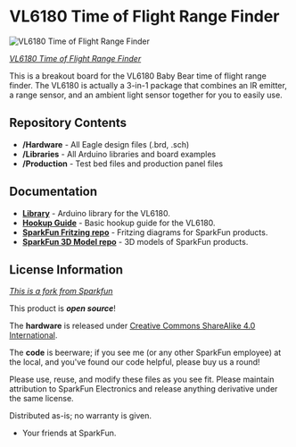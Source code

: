 VL6180 Time of Flight Range Finder
===========================================

![VL6180 Time of Flight Range Finder](https://electronics.semaf.at/media/image/product/1896/md/vl6180-time-of-flight-range-finder.jpg)

[*VL6180 Time of Flight Range Finder*](https://electronics.semaf.at/VL6180-Time-of-Flight-Range-Finder)

This is a breakout board for the VL6180 Baby Bear time of flight range finder.
The VL6180 is actually a 3-in-1 package that combines an IR emitter, a range sensor, and an ambient light sensor together for you to easily use. 

Repository Contents
-------------------
* **/Hardware** - All Eagle design files (.brd, .sch)
* **/Libraries** - All Arduino libraries and board examples
* **/Production** - Test bed files and production panel files

Documentation
--------------
* **[Library](https://github.com/sparkfun/SparkFun_ToF_Range_Finder-VL6180_Arduino_Library)** - Arduino  library for the VL6180.
* **[Hookup Guide](https://learn.sparkfun.com/tutorials/vl6180-hookup-guide)** - Basic hookup guide for the VL6180.
* **[SparkFun Fritzing repo](https://github.com/sparkfun/Fritzing_Parts)** - Fritzing diagrams for SparkFun products.
* **[SparkFun 3D Model repo](https://github.com/sparkfun/3D_Models)** - 3D models of SparkFun products. 

License Information
-------------------
[*This is a fork from Sparkfun*](https://github.com/sparkfun/ToF_Range_Finder_Breakout-VL6180)

This product is _**open source**_! 

The **hardware** is released under [Creative Commons ShareAlike 4.0 International](https://creativecommons.org/licenses/by-sa/4.0/).

The **code** is beerware; if you see me (or any other SparkFun employee) at the local, and you've found our code helpful, please buy us a round!

Please use, reuse, and modify these files as you see fit. Please maintain attribution to SparkFun Electronics and release anything derivative under the same license.

Distributed as-is; no warranty is given.

- Your friends at SparkFun.

